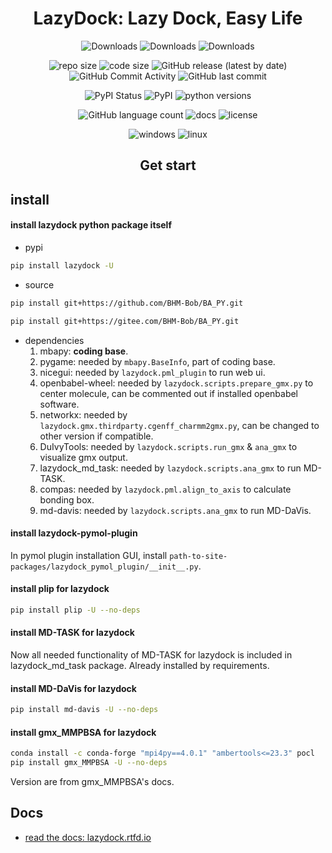<!--
 * @Date: 2024-05-06 17:19:11
 * @LastEditors: BHM-Bob 2262029386@qq.com
 * @LastEditTime: 2025-02-05 19:23:44
 * @Description: 
-->


<h1 style="text-align:center;">LazyDock: Lazy Dock, Easy Life</h1>

<p style="text-align:center;">
<img src="https://static.pepy.tech/badge/lazydock" alt="Downloads" style="display:inline-block; margin-left:auto; margin-right:auto;" />
<img src="https://img.shields.io/pypi/dm/lazydock" alt="Downloads" style="display:inline-block; margin-left:auto; margin-right:auto;" />
<img src="https://img.shields.io/github/downloads/BHM-Bob/LazyDock/total?label=GitHub%20all%20releases%20downloads" alt="Downloads" style="display:inline-block; margin-left:auto; margin-right:auto;" />
</p>

<p style="text-align:center;">
<a href="https://github.com/BHM-Bob/LazyDock/"><img src="https://img.shields.io/github/repo-size/BHM-Bob/LazyDock" alt="repo size" style="display:inline-block; margin-left:auto; margin-right:auto;" /></a>
<a href="https://github.com/BHM-Bob/LazyDock/"><img src="https://img.shields.io/github/languages/code-size/BHM-Bob/LazyDock" alt="code size" style="display:inline-block; margin-left:auto; margin-right:auto;" /></a>
<a href="https://github.com/BHM-Bob/LazyDock/releases"><img src="https://img.shields.io/github/v/release/BHM-Bob/LazyDock?label=GitHub%20Release" alt="GitHub release (latest by date)" style="display:inline-block; margin-left:auto; margin-right:auto;" /></a>
<a href="https://github.com/BHM-Bob/LazyDock/releases"><img src="https://img.shields.io/github/commit-activity/m/BHM-Bob/LazyDock" alt="GitHub Commit Activity" style="display:inline-block; margin-left:auto; margin-right:auto;" /></a>
<a><img src="https://img.shields.io/github/last-commit/BHM-Bob/LazyDock?label=GitHub%20Last%20Commit" alt="GitHub last commit" style="display:inline-block; margin-left:auto; margin-right:auto;" /></a>
</p>

<p style="text-align:center;">
<a href="https://pypi.org/project/lazydock/"><img src="https://img.shields.io/pypi/status/lazydock?label=PyPI%20Status" alt="PyPI Status" style="display:inline-block; margin-left:auto; margin-right:auto;" /></a>
<a href="https://pypi.org/project/lazydock/"><img src="https://img.shields.io/pypi/v/lazydock?label=PyPI%20Release" alt="PyPI" style="display:inline-block; margin-left:auto; margin-right:auto;" /></a>
<a href="https://pypi.org/project/lazydock/"><img src="https://img.shields.io/pypi/pyversions/lazydock" alt="python versions" style="display:inline-block; margin-left:auto; margin-right:auto;" /></a>
</p>

<p style="text-align:center;">
<img alt="GitHub language count" src="https://img.shields.io/github/languages/count/BHM-Bob/LazyDock">
<a href="https://github.com/BHM-Bob/LazyDock/"><img src="https://img.shields.io/readthedocs/ba-py" alt="docs" style="display:inline-block; margin-left:auto; margin-right:auto;" /></a>
<a href="https://github.com/BHM-Bob/LazyDock/"><img src="https://img.shields.io/github/license/BHM-Bob/LazyDock" alt="license" style="display:inline-block; margin-left:auto; margin-right:auto;" /></a>
</p>

<p style="text-align:center;">
<a href="https://github.com/BHM-Bob/BA_PY/"><img src="https://img.shields.io/badge/Windows-support-<COLOR>.svg" alt="windows" style="display:inline-block; margin-left:auto; margin-right:auto;" /></a>
<a href="https://github.com/BHM-Bob/BA_PY/"><img src="https://img.shields.io/badge/Linux-support-<COLOR>.svg" alt="linux" style="display:inline-block; margin-left:auto; margin-right:auto;" /></a>
</p>


<h2 style="text-align:center;">Get start</h2>

## install 
#### install lazydock python package itself 
- pypi
```bash
pip install lazydock -U
```
- source
```bash
pip install git+https://github.com/BHM-Bob/BA_PY.git
```
```bash
pip install git+https://gitee.com/BHM-Bob/BA_PY.git
```
- dependencies
  1. mbapy: **coding base**.
  2. pygame: needed by `mbapy.BaseInfo`, part of coding base.
  3. nicegui: needed by `lazydock.pml_plugin` to run web ui.
  4. openbabel-wheel: needed by `lazydock.scripts.prepare_gmx.py` to center molecule, can be commented out if installed openbabel software.
  5. networkx: needed by `lazydock.gmx.thirdparty.cgenff_charmm2gmx.py`, can be changed to other version if compatible.
  6. DuIvyTools: needed by `lazydock.scripts.run_gmx` & `ana_gmx` to visualize gmx output.
  7. lazydock_md_task: needed by `lazydock.scripts.ana_gmx` to run MD-TASK.
  8. compas: needed by `lazydock.pml.align_to_axis` to calculate bonding box.
  9. md-davis: needed by `lazydock.scripts.ana_gmx` to run MD-DaVis.

#### install lazydock-pymol-plugin
In pymol plugin installation GUI, install `path-to-site-packages/lazydock_pymol_plugin/__init__.py`.

#### install plip for lazydock
```bash
pip install plip -U --no-deps
```

#### install MD-TASK for lazydock
Now all needed functionality of MD-TASK for lazydock is included in lazydock_md_task package. Already installed by requirements.

#### install MD-DaVis for lazydock
```bash
pip install md-davis -U --no-deps
```

#### install gmx_MMPBSA for lazydock
```bash
conda install -c conda-forge "mpi4py==4.0.1" "ambertools<=23.3" pocl
pip install gmx_MMPBSA -U --no-deps
```
Version are from gmx_MMPBSA's docs.

## Docs
- [read the docs: lazydock.rtfd.io](https://lazydock.rtfd.io)
